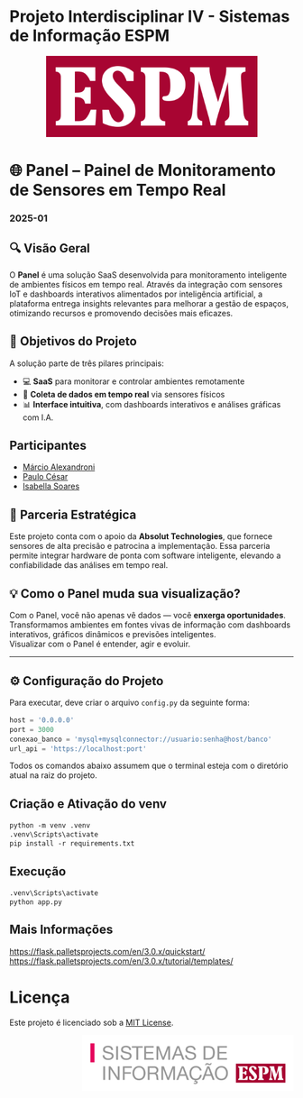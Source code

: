# Projeto Interdisciplinar IV - Sistemas de Informação ESPM

<p align="center">
    <a href="https://www.espm.br/cursos-de-graduacao/sistemas-de-informacao/"><img src="https://raw.githubusercontent.com/tech-espm/misc-template/main/logo.png" alt="Sistemas de Informação ESPM" style="width: 375px;"/></a>
</p>

# 🌐 Panel – Painel de Monitoramento de Sensores em Tempo Real

### 2025-01

## 🔍 Visão Geral

O **Panel** é uma solução SaaS desenvolvida para monitoramento inteligente de ambientes físicos em tempo real. Através da integração com sensores IoT e dashboards interativos alimentados por inteligência artificial, a plataforma entrega insights relevantes para melhorar a gestão de espaços, otimizando recursos e promovendo decisões mais eficazes.

## 🎯 Objetivos do Projeto

A solução parte de três pilares principais:

- 💻 **SaaS** para monitorar e controlar ambientes remotamente  
- 📡 **Coleta de dados em tempo real** via sensores físicos
- 📊 **Interface intuitiva**, com dashboards interativos e análises gráficas com I.A.

## Participantes

- [Márcio Alexandroni](https://github.com/Marcio-Alexandroni)
- [Paulo César](https://github.com/impauloc)
- [Isabella Soares](https://github.com/IsabellaSMarin)

## 🤝 Parceria Estratégica

Este projeto conta com o apoio da **Absolut Technologies**, que fornece sensores de alta precisão e patrocina a implementação. Essa parceria permite integrar hardware de ponta com software inteligente, elevando a confiabilidade das análises em tempo real.

## 💡 Como o Panel muda sua visualização?

Com o Panel, você não apenas vê dados — você **enxerga oportunidades**.  
Transformamos ambientes em fontes vivas de informação com dashboards interativos, gráficos dinâmicos e previsões inteligentes.  
Visualizar com o Panel é entender, agir e evoluir.

---

## ⚙️ Configuração do Projeto

Para executar, deve criar o arquivo `config.py` da seguinte forma:

```python
host = '0.0.0.0'
port = 3000
conexao_banco = 'mysql+mysqlconnector://usuario:senha@host/banco'
url_api = 'https://localhost:port'
```

Todos os comandos abaixo assumem que o terminal esteja com o diretório atual na raiz do projeto.

## Criação e Ativação do venv

```
python -m venv .venv
.venv\Scripts\activate
pip install -r requirements.txt
```

## Execução

```
.venv\Scripts\activate
python app.py
```

## Mais Informações

https://flask.palletsprojects.com/en/3.0.x/quickstart/
https://flask.palletsprojects.com/en/3.0.x/tutorial/templates/

# Licença

Este projeto é licenciado sob a [MIT License](https://github.com/tech-espm/inter-4sem-2025-panel/blob/main/LICENSE).

<p align="right">
    <a href="https://www.espm.br/cursos-de-graduacao/sistemas-de-informacao/"><img src="https://raw.githubusercontent.com/tech-espm/misc-template/main/logo-si-512.png" alt="Sistemas de Informação ESPM" style="width: 375px;"/></a>
</p>
